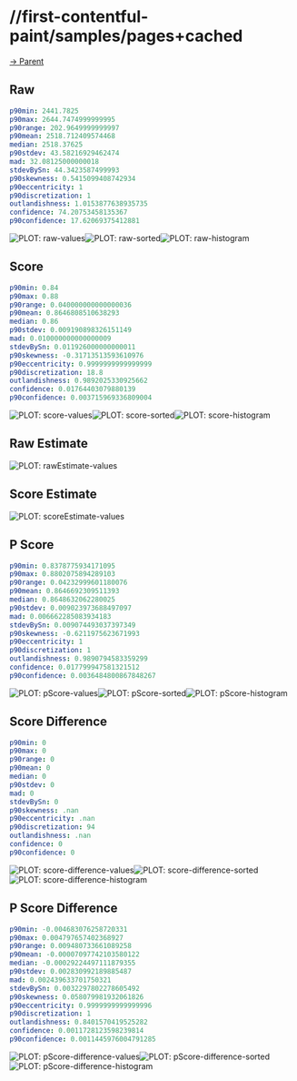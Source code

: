 
# //first-contentful-paint/samples/pages+cached

[→ Parent](../..)


## Raw


```yaml
p90min: 2441.7825
p90max: 2644.7474999999995
p90range: 202.9649999999997
p90mean: 2518.712409574468
median: 2518.37625
p90stdev: 43.58216929462474
mad: 32.08125000000018
stdevBySn: 44.3423587499993
p90skewness: 0.5415099408742934
p90eccentricity: 1
p90discretization: 1
outlandishness: 1.0153877638935735
confidence: 74.20753458135367
p90confidence: 17.62069375412881

```

![PLOT: raw-values](./raw/values.svg)![PLOT: raw-sorted](./raw/sorted.svg)![PLOT: raw-histogram](./raw/histogram.svg)
## Score


```yaml
p90min: 0.84
p90max: 0.88
p90range: 0.040000000000000036
p90mean: 0.8646808510638293
median: 0.86
p90stdev: 0.009190898326151149
mad: 0.010000000000000009
stdevBySn: 0.011926000000000011
p90skewness: -0.31713513593610976
p90eccentricity: 0.9999999999999999
p90discretization: 18.8
outlandishness: 0.9892025330925662
confidence: 0.01764403079880139
p90confidence: 0.003715969336809004

```

![PLOT: score-values](./score/values.svg)![PLOT: score-sorted](./score/sorted.svg)![PLOT: score-histogram](./score/histogram.svg)
## Raw Estimate

![PLOT: rawEstimate-values](./rawEstimate/values.svg)
## Score Estimate

![PLOT: scoreEstimate-values](./scoreEstimate/values.svg)
## P Score


```yaml
p90min: 0.8378775934171095
p90max: 0.8802075894289103
p90range: 0.04232999601180076
p90mean: 0.8646692309511393
median: 0.8648632062280025
p90stdev: 0.009023973688497097
mad: 0.006662285083934183
stdevBySn: 0.009074493037397349
p90skewness: -0.6211975623671993
p90eccentricity: 1
p90discretization: 1
outlandishness: 0.9890794583359299
confidence: 0.017799947581321512
p90confidence: 0.0036484800867848267

```

![PLOT: pScore-values](./pScore/values.svg)![PLOT: pScore-sorted](./pScore/sorted.svg)![PLOT: pScore-histogram](./pScore/histogram.svg)
## Score Difference


```yaml
p90min: 0
p90max: 0
p90range: 0
p90mean: 0
median: 0
p90stdev: 0
mad: 0
stdevBySn: 0
p90skewness: .nan
p90eccentricity: .nan
p90discretization: 94
outlandishness: .nan
confidence: 0
p90confidence: 0

```

![PLOT: score-difference-values](./score-difference/values.svg)![PLOT: score-difference-sorted](./score-difference/sorted.svg)![PLOT: score-difference-histogram](./score-difference/histogram.svg)
## P Score Difference


```yaml
p90min: -0.004683076258720331
p90max: 0.004797657402368927
p90range: 0.009480733661089258
p90mean: -0.00007097742103580122
median: -0.00029224497111879355
p90stdev: 0.002830992189885487
mad: 0.002439633701750321
stdevBySn: 0.0032297802278605492
p90skewness: 0.058079981932061826
p90eccentricity: 0.9999999999999996
p90discretization: 1
outlandishness: 0.8401570419525282
confidence: 0.0011728123598239814
p90confidence: 0.0011445976004791285

```

![PLOT: pScore-difference-values](./pScore-difference/values.svg)![PLOT: pScore-difference-sorted](./pScore-difference/sorted.svg)![PLOT: pScore-difference-histogram](./pScore-difference/histogram.svg)
